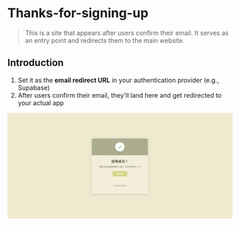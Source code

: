 # Thanks-for-signing-up
> This is a site that appears after users confirm their email. It serves as an entry point and redirects them to the main website.

## Introduction
1. Set it as the **email redirect URL** in your authentication provider (e.g., Supabase)
2. After users confirm their email, they'll land here and get redirected to your actual app


![alt text](image.png)
